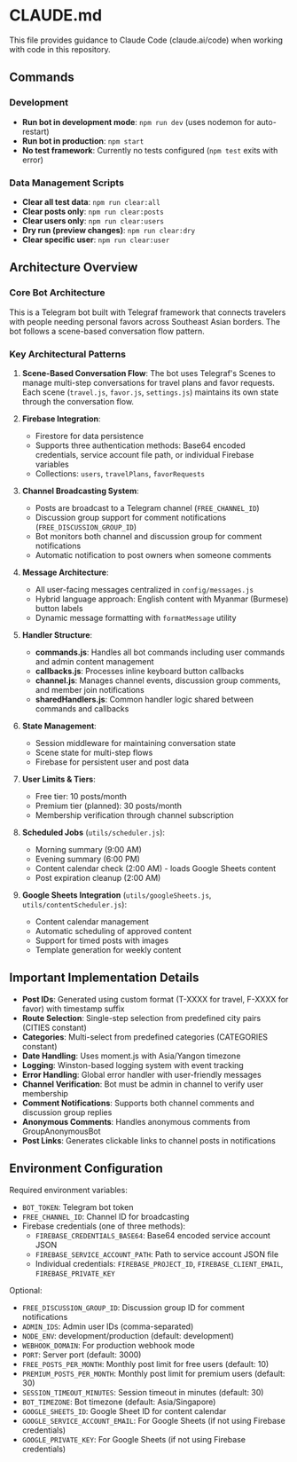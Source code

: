 # CLAUDE.md

This file provides guidance to Claude Code (claude.ai/code) when working with code in this repository.

## Commands

### Development
- **Run bot in development mode**: `npm run dev` (uses nodemon for auto-restart)
- **Run bot in production**: `npm start`
- **No test framework**: Currently no tests configured (`npm test` exits with error)

### Data Management Scripts
- **Clear all test data**: `npm run clear:all`
- **Clear posts only**: `npm run clear:posts`
- **Clear users only**: `npm run clear:users`
- **Dry run (preview changes)**: `npm run clear:dry`
- **Clear specific user**: `npm run clear:user`

## Architecture Overview

### Core Bot Architecture
This is a Telegram bot built with Telegraf framework that connects travelers with people needing personal favors across Southeast Asian borders. The bot follows a scene-based conversation flow pattern.

### Key Architectural Patterns

1. **Scene-Based Conversation Flow**: The bot uses Telegraf's Scenes to manage multi-step conversations for travel plans and favor requests. Each scene (`travel.js`, `favor.js`, `settings.js`) maintains its own state through the conversation flow.

2. **Firebase Integration**: 
   - Firestore for data persistence
   - Supports three authentication methods: Base64 encoded credentials, service account file path, or individual Firebase variables
   - Collections: `users`, `travelPlans`, `favorRequests`

3. **Channel Broadcasting System**: 
   - Posts are broadcast to a Telegram channel (`FREE_CHANNEL_ID`)
   - Discussion group support for comment notifications (`FREE_DISCUSSION_GROUP_ID`)
   - Bot monitors both channel and discussion group for comment notifications
   - Automatic notification to post owners when someone comments

4. **Message Architecture**: 
   - All user-facing messages centralized in `config/messages.js`
   - Hybrid language approach: English content with Myanmar (Burmese) button labels
   - Dynamic message formatting with `formatMessage` utility

5. **Handler Structure**:
   - **commands.js**: Handles all bot commands including user commands and admin content management
   - **callbacks.js**: Processes inline keyboard button callbacks
   - **channel.js**: Manages channel events, discussion group comments, and member join notifications
   - **sharedHandlers.js**: Common handler logic shared between commands and callbacks

6. **State Management**:
   - Session middleware for maintaining conversation state
   - Scene state for multi-step flows
   - Firebase for persistent user and post data

7. **User Limits & Tiers**:
   - Free tier: 10 posts/month
   - Premium tier (planned): 30 posts/month
   - Membership verification through channel subscription

8. **Scheduled Jobs** (`utils/scheduler.js`):
   - Morning summary (9:00 AM)
   - Evening summary (6:00 PM)
   - Content calendar check (2:00 AM) - loads Google Sheets content
   - Post expiration cleanup (2:00 AM)
   
9. **Google Sheets Integration** (`utils/googleSheets.js`, `utils/contentScheduler.js`):
   - Content calendar management
   - Automatic scheduling of approved content
   - Support for timed posts with images
   - Template generation for weekly content

## Important Implementation Details

- **Post IDs**: Generated using custom format (T-XXXX for travel, F-XXXX for favor) with timestamp suffix
- **Route Selection**: Single-step selection from predefined city pairs (CITIES constant)
- **Categories**: Multi-select from predefined categories (CATEGORIES constant)
- **Date Handling**: Uses moment.js with Asia/Yangon timezone
- **Logging**: Winston-based logging system with event tracking
- **Error Handling**: Global error handler with user-friendly messages
- **Channel Verification**: Bot must be admin in channel to verify user membership
- **Comment Notifications**: Supports both channel comments and discussion group replies
- **Anonymous Comments**: Handles anonymous comments from GroupAnonymousBot
- **Post Links**: Generates clickable links to channel posts in notifications

## Environment Configuration

Required environment variables:
- `BOT_TOKEN`: Telegram bot token
- `FREE_CHANNEL_ID`: Channel ID for broadcasting
- Firebase credentials (one of three methods):
  - `FIREBASE_CREDENTIALS_BASE64`: Base64 encoded service account JSON
  - `FIREBASE_SERVICE_ACCOUNT_PATH`: Path to service account JSON file
  - Individual credentials: `FIREBASE_PROJECT_ID`, `FIREBASE_CLIENT_EMAIL`, `FIREBASE_PRIVATE_KEY`

Optional:
- `FREE_DISCUSSION_GROUP_ID`: Discussion group ID for comment notifications
- `ADMIN_IDS`: Admin user IDs (comma-separated)
- `NODE_ENV`: development/production (default: development)
- `WEBHOOK_DOMAIN`: For production webhook mode
- `PORT`: Server port (default: 3000)
- `FREE_POSTS_PER_MONTH`: Monthly post limit for free users (default: 10)
- `PREMIUM_POSTS_PER_MONTH`: Monthly post limit for premium users (default: 30)
- `SESSION_TIMEOUT_MINUTES`: Session timeout in minutes (default: 30)
- `BOT_TIMEZONE`: Bot timezone (default: Asia/Singapore)
- `GOOGLE_SHEETS_ID`: Google Sheet ID for content calendar
- `GOOGLE_SERVICE_ACCOUNT_EMAIL`: For Google Sheets (if not using Firebase credentials)
- `GOOGLE_PRIVATE_KEY`: For Google Sheets (if not using Firebase credentials)